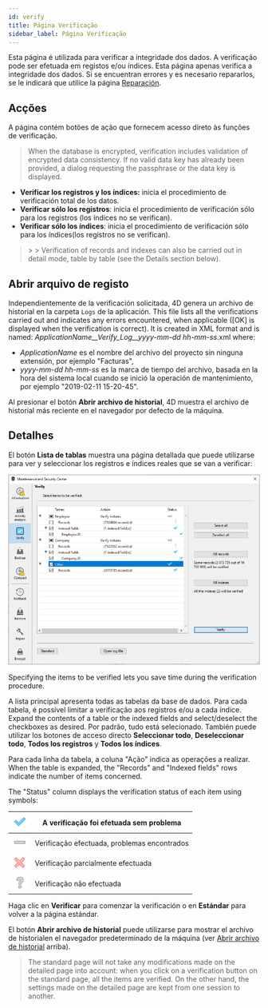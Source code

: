 ```yaml
---
id: verify
title: Página Verificação
sidebar_label: Página Verificação
---
```


Esta página é utilizada para verificar a integridade dos dados. A verificação pode ser efetuada em registos e/ou índices.
Esta página apenas verifica a integridade dos dados. Si se encuentran errores y es necesario repararlos, se le indicará que utilice la página [Reparación](repair.md).

## Acções

A página contém botões de ação que fornecem acesso direto às funções de verificação.

> When the database is encrypted, verification includes validation of encrypted data consistency. If no valid data key has already been provided, a dialog requesting the passphrase or the data key is displayed.

- **Verificar los registros y los índices:** inicia el procedimiento de verificación total de los datos.
- **Verificar sólo los registros**: inicia el procedimiento de verificación sólo para los registros (los índices no se verifican).
- **Verificar sólo los índices**: inicia el procedimiento de verificación sólo para los índices(los registros no se verifican).

> &#062; &#062; Verification of records and indexes can also be carried out in detail mode, table by table (see the Details section below).

## Abrir arquivo de registo

Independientemente de la verificación solicitada, 4D genera un archivo de historial en la carpeta `Logs` de la aplicación. This file lists all the verifications carried out and indicates any errors encountered, when applicable ([OK] is displayed when the verification is correct). It is created in XML format and is named: _ApplicationName__Verify_Log__yyyy-mm-dd hh-mm-ss_.xml where:

- _ApplicationName_ es el nombre del archivo del proyecto sin ninguna extensión, por ejemplo "Facturas",
- _yyyy-mm-dd hh-mm-ss_ es la marca de tiempo del archivo, basada en la hora del sistema local cuando se inició la operación de mantenimiento, por ejemplo "2019-02-11 15-20-45".

Al presionar el botón **Abrir archivo de historial**, 4D muestra el archivo de historial más reciente en el navegador por defecto de la máquina.

## Detalhes

El botón **Lista de tablas** muestra una página detallada que puede utilizarse para ver y seleccionar los registros e índices reales que se van a verificar:

![](../assets/en/MSC/MSC_Verify.png)

Specifying the items to be verified lets you save time during the verification procedure.

A lista principal apresenta todas as tabelas da base de dados. Para cada tabela, é possível limitar a verificação aos registros e/ou a cada índice. Expand the contents of a table or the indexed fields and select/deselect the checkboxes as desired. Por padrão, tudo está selecionado. También puede utilizar los botones de acceso directo **Seleccionar todo**, **Deseleccionar todo**, **Todos los registros** y **Todos los índices**.

Para cada linha da tabela, a coluna "Ação" indica as operações a realizar. When the table is expanded, the "Records" and "Indexed fields" rows indicate the number of items concerned.

The "Status" column displays the verification status of each item using symbols:

| ![](../assets/en/MSC/MSC_OK.png)  | A verificação foi efetuada sem problema      |
| --------------------------------- | -------------------------------------------- |
| ![](../assets/en/MSC/MSC_KO2.png) | Verificação efectuada, problemas encontrados |
| ![](../assets/en/MSC/MSC_KO3.png) | Verificação parcialmente efectuada           |
| ![](../assets/en/MSC/MSC_KO.png)  | Verificação não efectuada                    |

Haga clic en **Verificar** para comenzar la verificación o en **Estándar** para volver a la página estándar.

El botón **Abrir archivo de historial** puede utilizarse para mostrar el archivo de historialen el navegador predeterminado de la máquina (ver [Abrir archivo de historial](#abrir-archivo-de-registro) arriba).

> The standard page will not take any modifications made on the detailed page into account: when you click on a verification button on the standard page, all the items are verified. On the other hand, the settings made on the detailed page are kept from one session to another.

